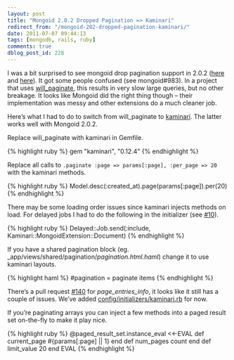 ```yaml
---
layout: post
title: "Mongoid 2.0.2 Dropped Pagination => Kaminari"
redirect_from: "/mongoid-202-dropped-pagination-kaminari/"
date: 2011-07-07 09:44:13
tags: [mongodb, rails, ruby]
comments: true
dblog_post_id: 228
---
```

I was a bit surprised to see mongoid drop pagination support in 2.0.2 ([here](https://github.com/mongoid/mongoid/commit/087c95aa706e4df50a6db0f302c42dd815df8b34) and [here](https://github.com/mongoid/mongoid/commit/f7f66f2345336ecc361ca27bbfa8f8a25443587f)). It got some people confused (see mongoid#983). In a project that uses [will_paginate](https://github.com/mislav/will_paginate), this results in very slow large queries, but no other breakage. It looks like Mongoid did the right thing though – their implementation was messy and other extensions do a much cleaner job.

Here’s what I had to do to switch from will_paginate to [kaminari](https://github.com/kaminari/kaminari). The latter works well with Mongoid 2.0.2.

Replace will_paginate with kaminari in Gemfile.

{% highlight ruby %}
gem "kaminari", "0.12.4"
{% endhighlight %}

Replace all calls to `.paginate :page => params[:page], :per_page => 20` with the kaminari methods.

{% highlight ruby %}
Model.desc(:created_at).page(params[:page]).per(20)
{% endhighlight %}

There may be some loading order issues since kaminari injects methods on load. For delayed jobs I had to do the following in the initializer (see [#10](https://github.com/collectiveidea/delayed_job_mongoid/issues/10)).

{% highlight ruby %}
Delayed::Job.send(:include, Kaminari::MongoidExtension::Document)
{% endhighlight %}

If you have a shared pagination block (eg. _app/views/shared/pagination/_pagination.html.haml_) change it to use kaminari layouts.

{% highlight haml %}
#pagination
  = paginate items
{% endhighlight %}

There’s a pull request [#140](https://github.com/kaminari/kaminari/pull/140/) for _page_entries_info_, it looks like it still has a couple of issues. We’ve added [config/initializers/kaminari.rb](https://gist.github.com/dblock/1111587) for now.

If you’re paginating arrays you can inject a few methods into a paged result set on-the-fly to make it play nice.

{% highlight ruby %}
@paged_result_set.instance_eval <<-EVAL
  def current_page
    #{params[:page] || 1}
  end
  def num_pages
    count
  end
  def limit_value
    20
  end
EVAL
{% endhighlight %}
